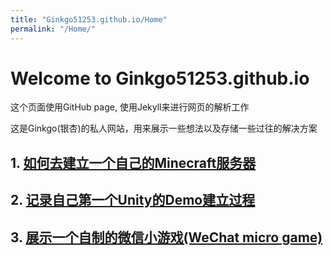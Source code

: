 ```yaml
---
title: "Ginkgo51253.github.io/Home"
permalink: "/Home/"
---
```


# Welcome to Ginkgo51253.github.io

这个页面使用GitHub page, 使用Jekyll来进行网页的解析工作

这是Ginkgo(银杏)的私人网站，用来展示一些想法以及存储一些过往的解决方案

## 1. [如何去建立一个自己的Minecraft服务器](Ginkgo51253.github.io/Minecraftserver)

## 2. [记录自己第一个Unity的Demo建立过程](Ginkgo51253.github.io/FirstUnityDemo)

##  3. [展示一个自制的微信小游戏(WeChat micro game)](Ginkgo51253.github.io/PMcollect)


